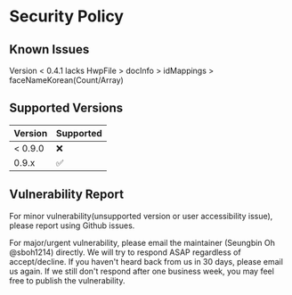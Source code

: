 # Security Policy
## Known Issues

Version < 0.4.1 lacks HwpFile > docInfo > idMappings > faceNameKorean(Count/Array)

## Supported Versions

| Version | Supported          |
| ------- | ------------------ |
| < 0.9.0 | :x:                |
| 0.9.x   | :white_check_mark: |

## Vulnerability Report

For minor vulnerability(unsupported version or user accessibility issue), please report using Github issues.

For major/urgent vulnerability, please email the maintainer (Seungbin Oh @sboh1214) directly. We will try to respond ASAP regardless of accept/decline.
If you haven't heard back from us in 30 days, please email us again. If we still don't respond after one business week, you may feel free to publish the vulnerability.

